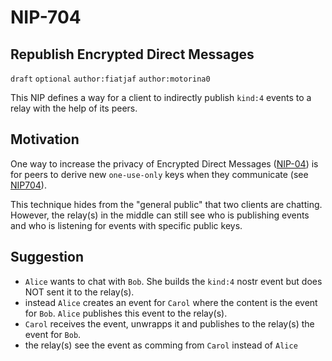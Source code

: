NIP-704
======

Republish Encrypted Direct Messages
-----------------------------------

`draft` `optional` `author:fiatjaf` `author:motorina0`

This NIP defines a way for a client to indirectly publish `kind:4` events to a relay with the help of its peers.

## Motivation
One way to increase the privacy of Encrypted Direct Messages ([NIP-04](https://github.com/nostr-protocol/nips/blob/master/04.md)) is for peers to derive new `one-use-only` keys when they communicate (see [NIP704](https://github.com/motorina0/nips/blob/dm-one-use-keys/704.md)).

This technique hides from the "general public" that two clients are chatting. However, the relay(s) in the middle can still see who is publishing events and who is listening for events with specific public keys.

## Suggestion
- `Alice` wants to chat with `Bob`. She builds the `kind:4` nostr event but does NOT sent it to the relay(s).
- instead `Alice` creates an event for `Carol` where the content is the event for `Bob`. `Alice` publishes this event to the relay(s).
- `Carol` receives the event, unwrapps it and publishes to the relay(s) the event for `Bob`.
- the relay(s) see the event as comming from `Carol` instead of `Alice`
